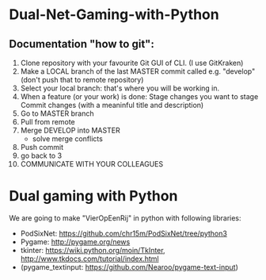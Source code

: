 # Dual-Net-Gaming-with-Python
## Documentation "how to git":
1.  Clone repository with your favourite Git GUI of CLI. (I use GitKraken)
2.  Make a LOCAL branch of the last MASTER commit called e.g. "develop" (don't push that to remote repository)
3.  Select your local branch: that's where you will be working in.
4.  When a feature (or your work) is done:
Stage changes you want to stage
Commit changes (with a meaninful title and description)
5.  Go to MASTER branch
6.  Pull from remote
7.  Merge DEVELOP into MASTER
    *   solve merge conflicts
8.  Push commit
9.  go back to 3
10. COMMUNICATE WITH YOUR COLLEAGUES

# Dual gaming with Python
We are going to make "VierOpEenRij" in python with following libraries:
*   PodSixNet: https://github.com/chr15m/PodSixNet/tree/python3
*   Pygame: http://pygame.org/news
*   tkinter: https://wiki.python.org/moin/TkInter, http://www.tkdocs.com/tutorial/index.html
*   (pygame_textinput: https://github.com/Nearoo/pygame-text-input)
